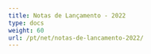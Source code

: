 ```yaml
---
title: Notas de Lançamento - 2022
type: docs
weight: 60
url: /pt/net/notas-de-lancamento-2022/
---
```

